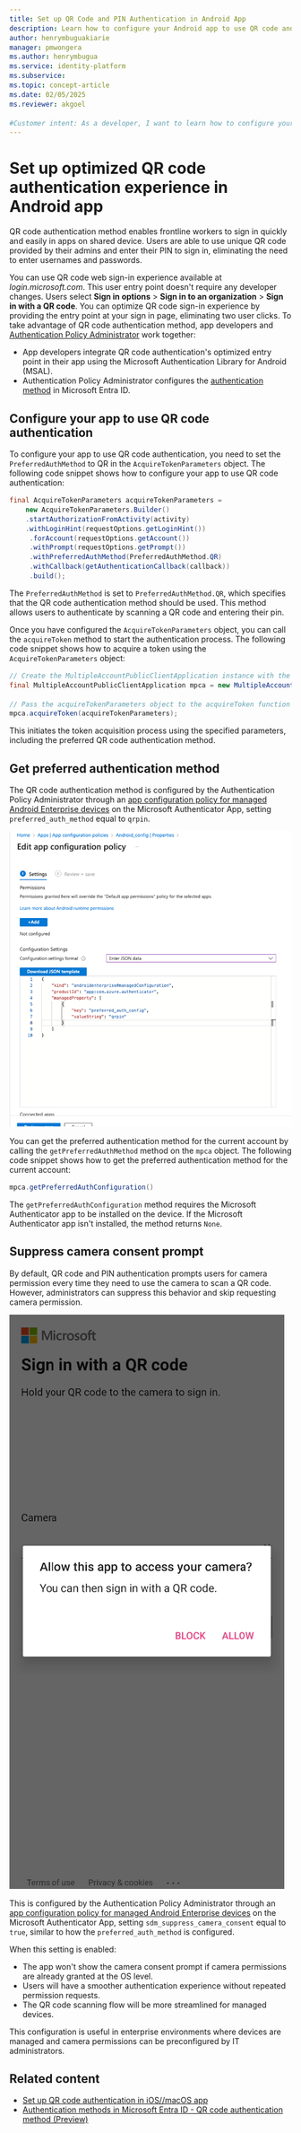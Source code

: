 ```yaml
---
title: Set up QR Code and PIN Authentication in Android App
description: Learn how to configure your Android app to use QR code and PIN authentication using the Microsoft Authentication Library for Android.
author: henrymbuguakiarie
manager: pmwongera
ms.author: henrymbugua
ms.service: identity-platform
ms.subservice:
ms.topic: concept-article
ms.date: 02/05/2025
ms.reviewer: akgoel

#Customer intent: As a developer, I want to learn how to configure your Android app to have optimized QR code authentication experience using the Microsoft Authentication Library for Android 
---
```


# Set up optimized QR code authentication experience in Android app

QR code authentication method enables frontline workers to sign in quickly and easily in apps on shared device. Users are able to use unique QR code provided by their admins and enter their PIN to sign in, eliminating the need to enter usernames and passwords.

You can use QR code web sign-in experience available at *login.microsoft.com*. This user entry point doesn't require any developer changes. Users select **Sign in options** > **Sign in to an organization** > **Sign in with a QR code**. You can optimize QR code sign-in experience by providing the entry point at your sign in page, eliminating two user clicks. To take advantage of QR code authentication method, app developers and [Authentication Policy Administrator](/entra/identity/role-based-access-control/permissions-reference) work together:

- App developers integrate QR code authentication's optimized entry point in their app using the Microsoft Authentication Library for Android (MSAL).
- Authentication Policy Administrator configures the [authentication method](/entra/identity/authentication/how-to-authentication-qr-code) in Microsoft Entra ID.

## Configure your app to use QR code authentication

To configure your app to use QR code authentication, you need to set the `PreferredAuthMethod` to QR in the `AcquireTokenParameters` object. The following code snippet shows how to configure your app to use QR code authentication:

```java 
final AcquireTokenParameters acquireTokenParameters = 
    new AcquireTokenParameters.Builder()
    .startAuthorizationFromActivity(activity)
    .withLoginHint(requestOptions.getLoginHint())
     .forAccount(requestOptions.getAccount())
     .withPrompt(requestOptions.getPrompt())
     .withPreferredAuthMethod(PreferredAuthMethod.QR)
     .withCallback(getAuthenticationCallback(callback))
     .build(); 
```


The `PreferredAuthMethod` is set to `PreferredAuthMethod.QR`, which specifies that the QR code authentication method should be used. This method allows users to authenticate by scanning a QR code and entering their pin.

Once you have configured the `AcquireTokenParameters` object, you can call the `acquireToken` method to start the authentication process. The following code snippet shows how to acquire a token using the `AcquireTokenParameters` object:

```java
// Create the MultipleAccountPublicClientApplication instance with the given configuration
final MultipleAccountPublicClientApplication mpca = new MultipleAccountPublicClientApplication(config);

// Pass the acquireTokenParameters object to the acquireToken function
mpca.acquireToken(acquireTokenParameters);

```

This initiates the token acquisition process using the specified parameters, including the preferred QR code authentication method.

## Get preferred authentication method

The QR code authentication method is configured by the Authentication Policy Administrator through an [app configuration policy for managed Android Enterprise devices](/mem/intune/apps/app-configuration-policies-use-android) on the Microsoft Authenticator App, setting `preferred_auth_method` equal to `qrpin`.


![Screenshot showing how to configure QR code authentication.](media/common/configure-qr-code-auth.png)

You can get the preferred authentication method for the current account by calling the `getPreferredAuthMethod` method on the `mpca` object. The following code snippet shows how to get the preferred authentication method for the current account:

```java
mpca.getPreferredAuthConfiguration()
```

The `getPreferredAuthConfiguration` method requires the Microsoft Authenticator app to be installed on the device. If the Microsoft Authenticator app isn't installed, the method returns `None`.

## Suppress camera consent prompt

By default, QR code and PIN authentication prompts users for camera permission every time they need to use the camera to scan a QR code. However, administrators can suppress this behavior and skip requesting camera permission.

![Screenshot showing Android QR code and PIN authentication prompt.](media/common/android-qr-pin-prompt.png)

This is configured by the Authentication Policy Administrator through an [app configuration policy for managed Android Enterprise devices](/mem/intune/apps/app-configuration-policies-use-android) on the Microsoft Authenticator App, setting `sdm_suppress_camera_consent` equal to `true`, similar to how the `preferred_auth_method` is configured.

When this setting is enabled:

- The app won't show the camera consent prompt if camera permissions are already granted at the OS level.
- Users will have a smoother authentication experience without repeated permission requests.
- The QR code scanning flow will be more streamlined for managed devices.

This configuration is useful in enterprise environments where devices are managed and camera permissions can be preconfigured by IT administrators.


## Related content

- [Set up QR code authentication in iOS//macOS app](ios-qr-code-pin-authentication.md)
- [Authentication methods in Microsoft Entra ID - QR code authentication method (Preview)](/entra/identity/authentication/how-to-authentication-qr-code)
